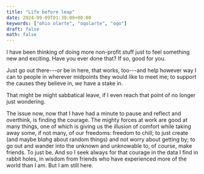 ```yaml
---
title: "Life before leap"
date: 2024-09-09T01:39:09+08:00
keywords: ["ohio olarte", "oqolarte", "oqo"]
draft: false
math: false
---
```


I have been thinking of doing more non-profit stuff just to feel
something new and exciting. Have you ever done that? If so, good for
you.

Just go out there---or be in here, that works, too---and help
however way I can to people in wherever midpoints they would like to
meet me; to support the causes they believe in, *we*
have a stake in.

That might be might sabbatical leave, if I even reach that point of no
longer just wondering.

The issue now, now that I have had a minute to pause and reflect and
overthink, is finding the courage. The mighty forces at work are good at
many things, one of which is giving us the illusion of comfort while
taking away some, if not many, of our freedoms: freedom to chill; to
just create (and maybe bl*ah*g about random things) and not worry about
getting by; to go out and wander into the unknown and unknowable to, of
course, make friends. To just be. And so I seek always for that courage
in the data I find in rabbit holes, in wisdom from friends who have
experienced more of the world than I am. But I am still here.

